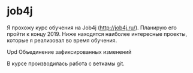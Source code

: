 # job4j

Я прохожу курс обучения на Job4j (http://job4j.ru/). Планирую его пройти к концу 2019.
Ниже находятся наиболее интересные проекты, которые я реализовал во время обучения.

Upd
Объединение зафиксированных изменений

В курсе производилась работа с веткамы git.